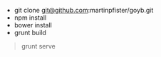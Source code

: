 * git clone git@github.com:martinpfister/goyb.git
* npm install
* bower install
* grunt build

> grunt serve



